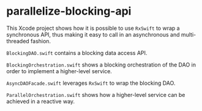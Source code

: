 # parallelize-blocking-api

This Xcode project shows how it is possible to use `RxSwift` to wrap a synchronous API, thus making it easy to call in an asynchronous and multi-threaded fashion.

`BlockingDAO.swift` contains a blocking data access API.

`BlockingOrchestration.swift` shows a blocking orchestration of the DAO in order to implement a higher-level service.

`AsyncDAOFacade.swift` leverages `RxSwift` to wrap the blocking DAO.

`ParallelOrchestration.swift` shows how a higher-level service can be achieved in a reactive way.
